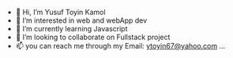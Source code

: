 - 👋 Hi, I’m Yusuf Toyin Kamol
- 👀 I’m interested in web and webApp dev
- 🌱 I’m currently learning Javascript
- 💞️ I’m looking to collaborate on Fullstack project
- 📫 you can reach me through my Email: ytoyin67@yahoo.com ...

<!---
ytoyin67/ytoyin67 is a ✨ special ✨ repository because its `README.md` (this file) appears on your GitHub profile.
You can click the Preview link to take a look at your changes.
--->
